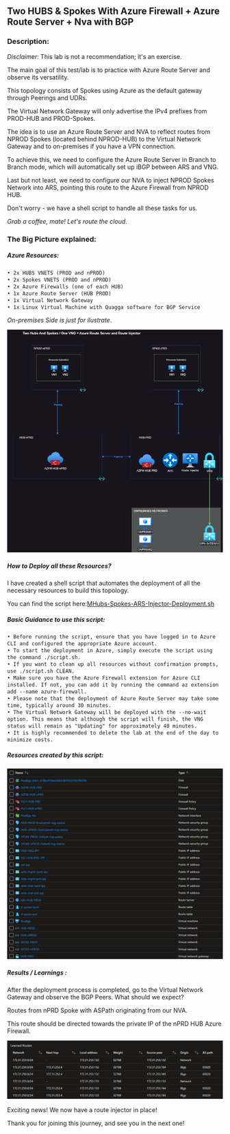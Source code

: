 
## Two HUBS & Spokes With Azure Firewall + Azure Route Server + Nva with BGP
### Description:

*Disclaimer*: This lab is not a recommendation; it's an exercise.

The main goal of this test/lab is to practice with Azure Route Server and observe its versatility.

This topology consists of Spokes using Azure as the default gateway through Peerings and UDRs.

The Virtual Network Gateway will only advertise the IPv4 prefixes from PROD-HUB and PROD-Spokes.

The idea is to use an Azure Route Server and NVA to reflect routes from NPROD Spokes (located behind NPROD-HUB) to the Virtual Network Gateway and to on-premises if you have a VPN connection.

To achieve this, we need to configure the Azure Route Server in Branch to Branch mode, which will automatically set up iBGP between ARS and VNG.

Last but not least, we need to configure our NVA to inject NPROD Spokes Network into ARS, pointing this route to the Azure Firewall from NPROD HUB.

Don't worry - we have a shell script to handle all these tasks for us.

*Grab a coffee, mate! Let's route the cloud*.

### The Big Picture explained: 

##### Azure Resources:
    • 2x HUBS VNETS (PROD and nPROD) 
    • 2x Spokes VNETS (PROD and nPROD)
    • 2x Azure Firewalls (one of each HUB)
    • 1x Azure Route Server (HUB PROD) 
    • 1x Virtual Network Gateway
    • 1x Linux Virtual Machine with Quagga software for BGP Service
    
*On-premises Side is just for ilustrate*.

![Diagram](../Images/github-Multihub-and-SingleSpokes.png)


##### How to Deploy all these Resources?

I have created a shell script that automates the deployment of all the necessary resources to build this topology.

You can find the script here:[MHubs-Spokes-ARS-Injector-Deployment.sh](../shell/mhub-spk-ars-nvabgp.sh)

##### Basic Guidance to use this script: 
    • Before running the script, ensure that you have logged in to Azure CLI and configured the appropriate Azure account.
    • To start the deployment in Azure, simply execute the script using the command ./script.sh.
    • If you want to clean up all resources without confirmation prompts, use ./script.sh CLEAN.
    • Make sure you have the Azure Firewall extension for Azure CLI installed. If not, you can add it by running the command az extension add --name azure-firewall.
    • Please note that the deployment of Azure Route Server may take some time, typically around 30 minutes.
    • The Virtual Network Gateway will be deployed with the --no-wait option. This means that although the script will finish, the VNG status will remain as "Updating" for approximately 40 minutes.
    • It is highly recommended to delete the lab at the end of the day to minimize costs.
       
##### Resources created by this script: 
  
 ![ResourceDump](../Images/mhub-spks-ars-nvabgp-azfw-resourcesdump.png) 
 
 
##### Results / Learnings : 
After the deployment process is completed, go to the Virtual Network Gateway and observe the BGP Peers. What should we expect?

Routes from nPRD Spoke with ASPath originating from our NVA.

This route should be directed towards the private IP of the nPRD HUB Azure Firewall.

![ResourceDump](../Images/mhub-spks-vng-results.png)

Exciting news! We now have a route injector in place!

Thank you for joining this journey, and see you in the next one!

 
